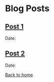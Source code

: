 
# Blog Posts

## [Post 1](posts/1.md)  
Date: 

## [Post 2](posts/2.md)  
Date: 

[Back to home](/)
